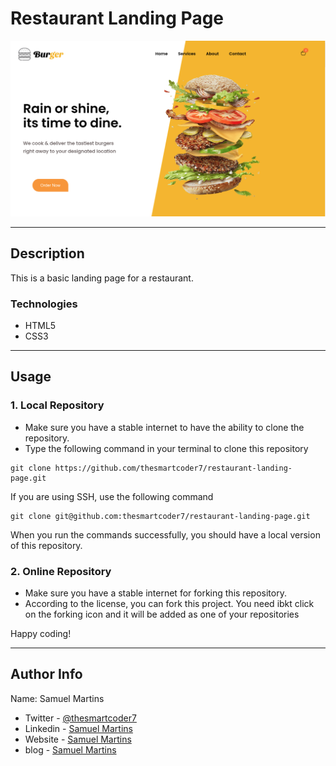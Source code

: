 # Restaurant Landing Page

![Project Image](project-image.png)

---

## Description

This is a basic landing page for a restaurant.

### Technologies

-   HTML5
-   CSS3

---

## Usage

### 1. Local Repository

-   Make sure you have a stable internet to have the ability to clone the repository.
-   Type the following command in your terminal to clone this repository

```
git clone https://github.com/thesmartcoder7/restaurant-landing-page.git
```

If you are using SSH, use the following command

```
git clone git@github.com:thesmartcoder7/restaurant-landing-page.git
```

When you run the commands successfully, you should have a local version of this repository.

### 2. Online Repository

-   Make sure you have a stable internet for forking this repository.
-   According to the license, you can fork this project. You need ibkt click on the forking icon and it will be added as one of your repositories

Happy coding!

---

## Author Info

Name: Samuel Martins

-   Twitter - [@thesmartcoder7](https://twitter.com/thesmartcoder7)
-   Linkedin - [Samuel Martins](https://www.linkedin.com/in/samuel-martins-09839b115/)
-   Website - [Samuel Martins](https://smart-code.dev)
-   blog - [Samuel Martins](https://samuel-martins.medium.com/)
